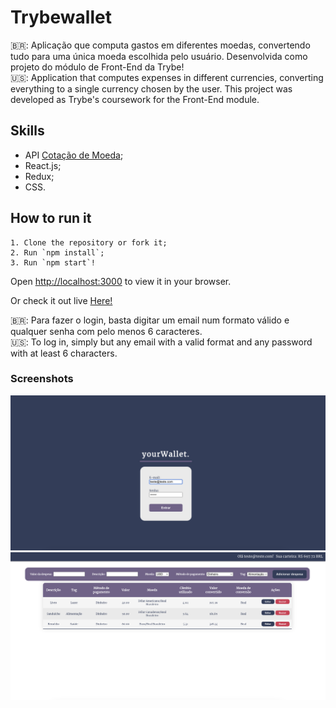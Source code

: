 # Trybewallet

🇧🇷: Aplicação que computa gastos em diferentes moedas, convertendo tudo para uma única moeda escolhida pelo usuário. Desenvolvida como projeto do módulo de Front-End da Trybe!<br>
🇺🇸: Application that computes expenses in different currencies, converting everything to a single currency chosen by the user. This project was developed as Trybe's coursework for the Front-End module.

## Skills
- API [Cotação de Moeda](https://docs.awesomeapi.com.br/api-de-moedas);
- React.js;
- Redux;
- CSS.

## How to run it

    1. Clone the repository or fork it;
    2. Run `npm install`;
    3. Run `npm start`!

Open [http://localhost:3000](http://localhost:3000) to view it in your browser.

Or check it out live [Here!](https://trybewallet-mauve.vercel.app/)

🇧🇷: Para fazer o login, basta digitar um email num formato válido e qualquer senha com pelo menos 6 caracteres. <br>
🇺🇸: To log in, simply but any email with a valid format and any password with at least 6 characters.

### Screenshots
<img src='./src/img/s1.png' /> 
<img src='./src/img/s2.png' />
